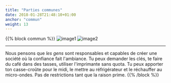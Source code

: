 ```yaml
---
title: "Parties communes"
date: 2018-01-28T21:48:10+01:00
anchor: "commun"
weight: 13
---
```

{{% block commun %}}
![image1](images/image00.jpg)
![image2](images/image02.jpg)

-----------
Nous pensons que *les gens* sont responsables et capables de créer une société où la confiance fait l'ambiance. Tu peux demander les clés, te faire du café dans des tasses, utiliser l'imprimante sans quota. Tu peux apporter ton casse-croûte pour le midi, le mettre au réfrigérateur et le réchauffer au micro-ondes. Pas de restrictions tant que la raison prime.
{{% /block %}}